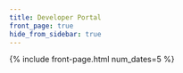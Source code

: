 ```yaml
---
title: Developer Portal
front_page: true
hide_from_sidebar: true
---
```


{% include front-page.html num_dates=5 %}
